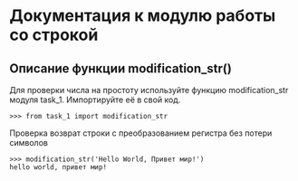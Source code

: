 Документация к модулю работы со строкой
===
Описание функции modification_str()
---
Для проверки числа на простоту используйте функцию modification_str модуля task_1. Импортируйте её в свой код.  

    >>> from task_1 import modification_str  

Проверка возврат строки с преобразованием регистра без потери символов  

    >>> modification_str('Hello World, Привет мир!')
    hello world, привет мир!

